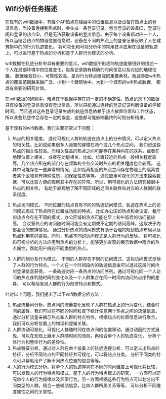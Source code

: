 
## Wifi分析任务描述

在现有的wifi数据中，有每个AP热点在楼层中的位置信息以及设备在热点上的登录信息，当设备连接到热点时，会生成一条登录记录，包含登录的设备ID、登录时间和登录的热点ID，但是无法获取设备的登出信息。由于每个设备都对应一个人，所以当结合热点的物理位置信息时，设备在不同的热点上的登录记录反映了人在建筑物中的的行为轨迹变化。
将可视化和可视分析中的常用技术应用在设备的轨迹上，可以进行基于热点的分析和基于人群行为模式的分析。

wifi数据在轨迹分析中具有重要的意义。wifi数据所形成的轨迹能够很好的描述一个人在局部环境中的位置变化，每条记录拥有精确的时间信息以及对应的地理位置，
数据噪音较小，可靠性较高，是对行为特点研究的重要素材。而且随着wifi热点的覆盖范围越来越广泛，小到一个建筑物中，大到一个城市的wifi热点数据，
都具有重要的研究价值。

在wifi数据的研究中，难点在于数据中存在的一定的不确定性。热点记录下的数据只有设备的登录信息没有登出信息，所以只能通过连续的登录记录判断设备的停留时间。
而且通过这些登录记录生成的轨迹信息依赖于热点放置位置和工作状态，所以某些轨迹中会存在一定的误差，这些都可能影响最终的可视分析结果。

基于现有的wifi数据，我们主要研究以下问题：

1. 热点的相关程度。
通过可视化人群的轨迹在热点上的分布情况，可以定义热点的相关性。比如说如果很多人频繁的穿梭在两个或几个热点之间，
我们说这些热点的相关性较高。而相关性高的热点之间可能存在某种内在的联系，或者在地理位置上相关，
或者在功能相关。比如，位置较近的热点一般相关程度较高，几个热点所在的部门存在频繁的业务交流时热点的相关程度也会较高。
这其中可能存在一些异常的情况，比如距离相近的热点之间存在物理上的隔离或者某个区域具有特殊性质，如保密性质等等。
通过应用可视化的方法来探索数据，可以比较方便的观察其中存在的异常。所以，用可视化的方法研究楼层中热点的相关性，
有助于直观地了解不同区域的之间关联性和对应的人群间的联系程度。

2. 热点访问模式。
不同位置的热点具有不同的轨迹访问模式，轨迹在热点上的访问模式表征了热点所在位置或功能的特点，
比如办公区的热点和会议室、餐厅的热点会存在不同的模式，办公区域的热点可能在早上和午饭后的访问量较高，
会议室热点的访问随时间可能会有定期或不定期的访问高峰，这取决于内部会议的安排情况。
通过分析热点的访问模式有助于合理的规划热点布局以及热点利用率的提高。同时，热点不同的访问模式是人群行为的反映。
将可视化和可视分析的方法应用到热点的分析上，能够更加直观的展示数据中隐含的热点属性，帮助用户辨别不同类型的热点。

3. 人群的划分及行为模式。
不同的人群存在不同的访问模式，这些访问模式反映了人群的行为特点。一个人在一个时间段内的轨迹信息由可以通过这段时间内的登录信息获得，
一条轨迹对应一条热点的访问序列。通过可视化同一个人访问的热点序列随时间的变化以及一个人群集合在同一时间内访问热点序列的差异，
可以帮助发现人群的行为规律特点和模式。

针对以上问题，我们提出了以下wifi数据分析方法：

1. 热点流量间分析。热点间的流量变化反映了人群在热点上的行为变化，结合时间的属性，我们可以在不同的时间粒度下统计任意两个热点之间的流量信息。
通过分析流量来揭示热点和人群的特点特性。根据热点的位置信息进行聚合，我们可以分析位置上的物理和逻辑关联。
2. 人群流动可视化。可视化人群随时间在热点间的位置移动，通过动画的方式展现，可以在宏观上展示人群随时间的流向，再结合单个人的轨迹变化，
分析个体行为和整体行为的差异性。
3. 热点特征分析。通过对人群在单个设备上的轨迹连接分析，可以定义出热点的特征，分析不同热点的不同特征并可视化，可以将热点分类。
分析不同类的特点可以帮助用户了解不同热点位置的信息等等。
4. 人的行为模式分析。将单个人的轨迹序列在不同的时间维度上可视化并比较，可以发现人的行为特点和模式。基于人的行为特点模式的研究，
一方面可以研究单个人的行为规律以及异常行为，另一方面根据这些行为特点可以划分出不同类型的人群，结合一些辅助信息，比如人群所属关系等等，
可以分析不同维度属性之间的关联性。
